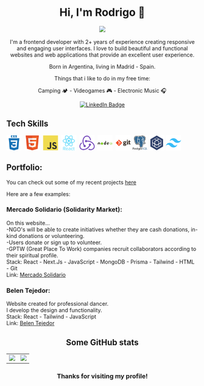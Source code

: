 <div align="center">
  <h1> Hi, I'm Rodrigo 👋 </h1>

  <div id="header">
    <img src="https://media.giphy.com/media/qgQUggAC3Pfv687qPC/giphy.gif" width="400"/>
  </div>
  <p>I'm a frontend developer with 2+ years of experience creating responsive and engaging user interfaces. I love to build beautiful and functional websites and web     applications that provide an excellent user experience.</p>
  <p> Born in Argentina, living in Madrid - Spain. </p>
  <span> Things that i like to do in my free time: <span>
    <p>Camping 🏕️ - Videogames 🎮 - Electronic Music 🎧 </p>
  
  <div id="badges">
  <a href="https://www.linkedin.com/in/rodrigo-german/">
    <img src="https://img.shields.io/badge/LinkedIn-blue?style=for-the-badge&logo=linkedin&logoColor=white" alt="LinkedIn Badge"/>
  </a>
  </div>
</div>

<h2> Tech Skills </h2>
<div>  
  <img src="https://github.com/devicons/devicon/blob/master/icons/css3/css3-plain-wordmark.svg"  title="CSS3" alt="CSS" width="40" height="40"/>&nbsp;
  <img src="https://github.com/devicons/devicon/blob/master/icons/html5/html5-original.svg" title="HTML5" alt="HTML" width="40" height="40"/>&nbsp;
  <img src="https://github.com/devicons/devicon/blob/master/icons/javascript/javascript-original.svg" title="JavaScript" alt="JavaScript" width="40" height="40"/>&nbsp;
  <img src="https://github.com/devicons/devicon/blob/master/icons/react/react-original-wordmark.svg" title="React" alt="React" width="40" height="40"/>&nbsp;
  <img src="https://github.com/devicons/devicon/blob/master/icons/redux/redux-original.svg" title="Redux" alt="Redux " width="40" height="40"/>&nbsp;
  <img src="https://github.com/devicons/devicon/blob/master/icons/nodejs/nodejs-original-wordmark.svg" title="NodeJS" alt="NodeJS" width="40" height="40"/>&nbsp;
  <img src="https://github.com/devicons/devicon/blob/master/icons/git/git-original-wordmark.svg" title="Git" **alt="Git" width="40" height="40"/>
  <img src="https://github.com/devicons/devicon/blob/master/icons/postgresql/postgresql-original-wordmark.svg" title="PostgreSql" **alt="PostgreSql" width="40" height="40"/>
  <img src="https://github.com/devicons/devicon/blob/master/icons/sequelize/sequelize-plain.svg" title="Sequelize" **alt="Sequelize" width="40" height="40" />
  <img src="https://github.com/devicons/devicon/blob/master/icons/tailwindcss/tailwindcss-plain.svg" title="Tailwind" **alt="Tailwind" width="40" height="40"/>
  
</div>

<h2>Portfolio: </h2>
<span>You can check out some of my recent projects <a href="https://portfolio-pi-taupe-46.vercel.app/" target="_blank" rel="noreferrer"> here </a></span>
<p>Here are a few examples:</p>

<h3>Mercado Solidario (Solidarity Market):</h3>
On this website... <br/>
-NGO's will be able to create initiatives whether they are cash donations, in-kind donations or volunteering. <br/>
-Users donate or sign up to volunteer. <br/>
-GPTW (Great Place To Work) companies recruit collaborators according to their spiritual profile. <br/>
Stack: React - Next.Js - JavaScript - MongoDB - Prisma - Tailwind - HTML - Git <br/>
Link: <a href="https://mercadosolidario.vercel.app/" target="_blank" rel="noreferrer"> Mercado Solidario </a>

<h3> Belen Tejedor: </h3>
Website created for professional dancer. <br/>
I develop the design and functionality. <br/>
Stack: React - Tailwind - JavaScript <br/>
Link: <a href="https://belentejedor.vercel.app/" target="_blank" rel="noreferrer"> Belen Tejedor </a>

<div align="center">
<h2> Some GitHub stats </h2>
<table>
  <tr>
    <td valign="center"><img src="https://github-readme-stats.vercel.app/api/top-langs/?username=rodrigogerman16&layout=compact&show_icons=true&title_color=ffffff&icon_color=34abeb&text_color=daf7dc&bg_color=151515"/></td>
    <td valign="top"><img src="https://github-readme-stats.vercel.app/api?username=rodrigogerman16&show_icons=true&title_color=ffffff&icon_color=34abeb&text_color=daf7dc&bg_color=151515"/></td>
  </tr>
</table>
</div>

<h3 align="center"> Thanks for visiting my profile! </h3>
